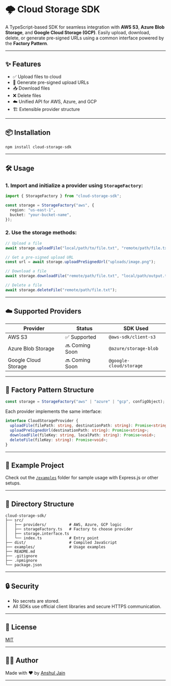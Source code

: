 # 🌩️ Cloud Storage SDK

A TypeScript-based SDK for seamless integration with **AWS S3**, **Azure Blob Storage**, and **Google Cloud Storage (GCP)**. Easily upload, download, delete, or generate pre-signed URLs using a common interface powered by the **Factory Pattern**.

---

## ✨ Features

- ✅ Upload files to cloud
- 🔐 Generate pre-signed upload URLs
- 📥 Download files
- ❌ Delete files
- ☁️ Unified API for AWS, Azure, and GCP
- 🏗️ Extensible provider structure

---

## 📦 Installation

```bash
npm install cloud-storage-sdk
```

---

## 🛠️ Usage

### 1. Import and initialize a provider using `StorageFactory`:

```ts
import { StorageFactory } from "cloud-storage-sdk";

const storage = StorageFactory("aws", {
  region: "us-east-1",
  bucket: "your-bucket-name",
});
```

### 2. Use the storage methods:

```ts
// Upload a file
await storage.uploadFile("local/path/to/file.txt", "remote/path/file.txt");

// Get a pre-signed upload URL
const url = await storage.uploadPreSignedUrl("uploads/image.png");

// Download a file
await storage.downloadFile("remote/path/file.txt", "local/path/output.txt");

// Delete a file
await storage.deleteFile("remote/path/file.txt");
```

---

## ☁️ Supported Providers

| Provider             | Status         | SDK Used                |
| -------------------- | -------------- | ----------------------- |
| AWS S3               | ✅ Supported   | `@aws-sdk/client-s3`    |
| Azure Blob Storage   | 🔜 Coming Soon | `@azure/storage-blob`   |
| Google Cloud Storage | 🔜 Coming Soon | `@google-cloud/storage` |

---

## 🧱 Factory Pattern Structure

```ts
const storage = StorageFactory("aws" | "azure" | "gcp", configObject);
```

Each provider implements the same interface:

```ts
interface CloudStorageProvider {
  uploadFile(filePath: string, destinationPath: string): Promise<string>;
  uploadPreSignedUrl(destinationPath: string): Promise<string>;
  downloadFile(fileKey: string, localPath: string): Promise<void>;
  deleteFile(fileKey: string): Promise<void>;
}
```

---

## 🧪 Example Project

Check out the [`/examples`](./examples/) folder for sample usage with Express.js or other setups.

---

## 📁 Directory Structure

```
cloud-storage-sdk/
├── src/
│   ├── providers/          # AWS, Azure, GCP logic
│   ├── storageFactory.ts   # Factory to choose provider
│   ├── storage.interface.ts
│   └── index.ts            # Entry point
├── dist/                   # Compiled JavaScript
├── examples/               # Usage examples
├── README.md
├── .gitignore
├── .npmignore
└── package.json
```

---

## 🔒 Security

- No secrets are stored.
- All SDKs use official client libraries and secure HTTPS communication.

---

## 📜 License

[MIT](./LICENSE)

---

## 👨‍💻 Author

Made with ❤️ by [Anshul Jain](https://github.com/yourusername)

---
